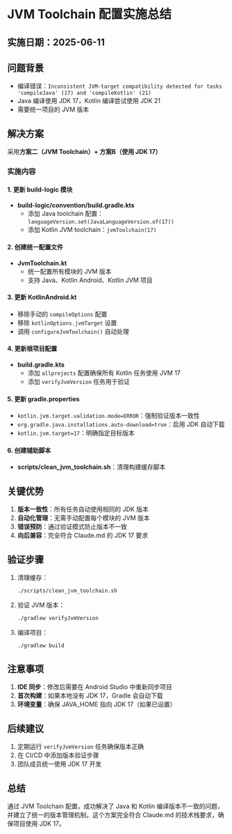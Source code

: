 # JVM Toolchain 配置实施总结

## 实施日期：2025-06-11

## 问题背景
- 编译错误：`Inconsistent JVM-target compatibility detected for tasks 'compileJava' (17) and 'compileKotlin' (21)`
- Java 编译使用 JDK 17，Kotlin 编译尝试使用 JDK 21
- 需要统一项目的 JVM 版本

## 解决方案
采用**方案二（JVM Toolchain）+ 方案B（使用 JDK 17）**

### 实施内容

#### 1. 更新 build-logic 模块
- **build-logic/convention/build.gradle.kts**
  - 添加 Java toolchain 配置：`languageVersion.set(JavaLanguageVersion.of(17))`
  - 添加 Kotlin JVM toolchain：`jvmToolchain(17)`

#### 2. 创建统一配置文件
- **JvmToolchain.kt**
  - 统一配置所有模块的 JVM 版本
  - 支持 Java、Kotlin Android、Kotlin JVM 项目

#### 3. 更新 KotlinAndroid.kt
- 移除手动的 `compileOptions` 配置
- 移除 `kotlinOptions.jvmTarget` 设置
- 调用 `configureJvmToolchain()` 自动处理

#### 4. 更新根项目配置
- **build.gradle.kts**
  - 添加 `allprojects` 配置确保所有 Kotlin 任务使用 JVM 17
  - 添加 `verifyJvmVersion` 任务用于验证

#### 5. 更新 gradle.properties
- `kotlin.jvm.target.validation.mode=ERROR`：强制验证版本一致性
- `org.gradle.java.installations.auto-download=true`：启用 JDK 自动下载
- `kotlin.jvm.target=17`：明确指定目标版本

#### 6. 创建辅助脚本
- **scripts/clean_jvm_toolchain.sh**：清理构建缓存脚本

## 关键优势

1. **版本一致性**：所有任务自动使用相同的 JDK 版本
2. **自动化管理**：无需手动配置每个模块的 JVM 版本
3. **错误预防**：通过验证模式防止版本不一致
4. **向后兼容**：完全符合 Claude.md 的 JDK 17 要求

## 验证步骤

1. 清理缓存：
   ```bash
   ./scripts/clean_jvm_toolchain.sh
   ```

2. 验证 JVM 版本：
   ```bash
   ./gradlew verifyJvmVersion
   ```

3. 编译项目：
   ```bash
   ./gradlew build
   ```

## 注意事项

1. **IDE 同步**：修改后需要在 Android Studio 中重新同步项目
2. **首次构建**：如果本地没有 JDK 17，Gradle 会自动下载
3. **环境变量**：确保 JAVA_HOME 指向 JDK 17（如果已设置）

## 后续建议

1. 定期运行 `verifyJvmVersion` 任务确保版本正确
2. 在 CI/CD 中添加版本验证步骤
3. 团队成员统一使用 JDK 17 开发

## 总结

通过 JVM Toolchain 配置，成功解决了 Java 和 Kotlin 编译版本不一致的问题，并建立了统一的版本管理机制。这个方案完全符合 Claude.md 的技术栈要求，确保项目使用 JDK 17。